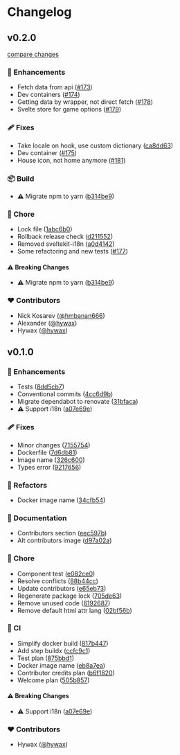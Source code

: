 # Changelog


## v0.2.0

[compare changes](https://github.com/hmbanan666/chat-game/compare/v0.1.0...v0.2.0)

### 🚀 Enhancements

- Fetch data from api ([#173](https://github.com/hmbanan666/chat-game/pull/173))
- Dev containers ([#174](https://github.com/hmbanan666/chat-game/pull/174))
- Getting data by wrapper, not direct fetch ([#178](https://github.com/hmbanan666/chat-game/pull/178))
- Svelte store for game options ([#179](https://github.com/hmbanan666/chat-game/pull/179))

### 🩹 Fixes

- Take locale on hook, use custom dictionary ([ca8dd63](https://github.com/hmbanan666/chat-game/commit/ca8dd63))
- Dev container ([#175](https://github.com/hmbanan666/chat-game/pull/175))
- House icon, not home anymore ([#181](https://github.com/hmbanan666/chat-game/pull/181))

### 📦 Build

- ⚠️  Migrate npm to yarn ([b314be9](https://github.com/hmbanan666/chat-game/commit/b314be9))

### 🏡 Chore

- Lock file ([1abc6b0](https://github.com/hmbanan666/chat-game/commit/1abc6b0))
- Rollback release check ([d211552](https://github.com/hmbanan666/chat-game/commit/d211552))
- Removed sveltekit-i18n ([a0d4142](https://github.com/hmbanan666/chat-game/commit/a0d4142))
- Some refactoring and new tests ([#177](https://github.com/hmbanan666/chat-game/pull/177))

#### ⚠️ Breaking Changes

- ⚠️  Migrate npm to yarn ([b314be9](https://github.com/hmbanan666/chat-game/commit/b314be9))

### ❤️ Contributors

- Nick Kosarev ([@hmbanan666](http://github.com/hmbanan666))
- Alexander ([@hywax](http://github.com/hywax))
- Hywax ([@hywax](http://github.com/hywax))

## v0.1.0


### 🚀 Enhancements

- Tests ([8dd5cb7](https://github.com/hmbanan666/chat-game/commit/8dd5cb7))
- Conventional commits ([4cc6d9b](https://github.com/hmbanan666/chat-game/commit/4cc6d9b))
- Migrate dependabot to renovate ([31bfaca](https://github.com/hmbanan666/chat-game/commit/31bfaca))
- ⚠️  Support i18n ([a07e69e](https://github.com/hmbanan666/chat-game/commit/a07e69e))

### 🩹 Fixes

- Minor changes ([7155754](https://github.com/hmbanan666/chat-game/commit/7155754))
- Dockerfile ([7d6db81](https://github.com/hmbanan666/chat-game/commit/7d6db81))
- Image name ([326c600](https://github.com/hmbanan666/chat-game/commit/326c600))
- Types error ([9217656](https://github.com/hmbanan666/chat-game/commit/9217656))

### 💅 Refactors

- Docker image name ([34cfb54](https://github.com/hmbanan666/chat-game/commit/34cfb54))

### 📖 Documentation

- Contributors section ([eec597b](https://github.com/hmbanan666/chat-game/commit/eec597b))
- Alt contributors image ([d97a02a](https://github.com/hmbanan666/chat-game/commit/d97a02a))

### 🏡 Chore

- Component test ([e082ce0](https://github.com/hmbanan666/chat-game/commit/e082ce0))
- Resolve conflicts ([88b44cc](https://github.com/hmbanan666/chat-game/commit/88b44cc))
- Update contributors ([e65eb73](https://github.com/hmbanan666/chat-game/commit/e65eb73))
- Regenerate package lock ([705de63](https://github.com/hmbanan666/chat-game/commit/705de63))
- Remove unused code ([6192687](https://github.com/hmbanan666/chat-game/commit/6192687))
- Remove default html attr lang ([02bf56b](https://github.com/hmbanan666/chat-game/commit/02bf56b))

### 🤖 CI

- Simplify docker build ([817b447](https://github.com/hmbanan666/chat-game/commit/817b447))
- Add step buildx ([ccfc9c1](https://github.com/hmbanan666/chat-game/commit/ccfc9c1))
- Test plan ([875bbd1](https://github.com/hmbanan666/chat-game/commit/875bbd1))
- Docker image name ([eb8a7ea](https://github.com/hmbanan666/chat-game/commit/eb8a7ea))
- Contributor credits plan ([b6f1820](https://github.com/hmbanan666/chat-game/commit/b6f1820))
- Welcome plan ([505b857](https://github.com/hmbanan666/chat-game/commit/505b857))

#### ⚠️ Breaking Changes

- ⚠️  Support i18n ([a07e69e](https://github.com/hmbanan666/chat-game/commit/a07e69e))

### ❤️ Contributors

- Hywax ([@hywax](http://github.com/hywax))

